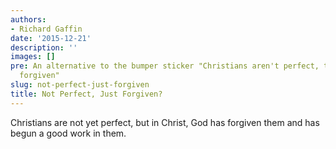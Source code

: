 ```yaml
---
authors:
- Richard Gaffin
date: '2015-12-21'
description: ''
images: []
pre: An alternative to the bumper sticker "Christians aren't perfect, they're just
  forgiven"
slug: not-perfect-just-forgiven
title: Not Perfect, Just Forgiven?
---
```


Christians are not yet perfect, but in Christ, God has forgiven them and has begun a good work in them.
